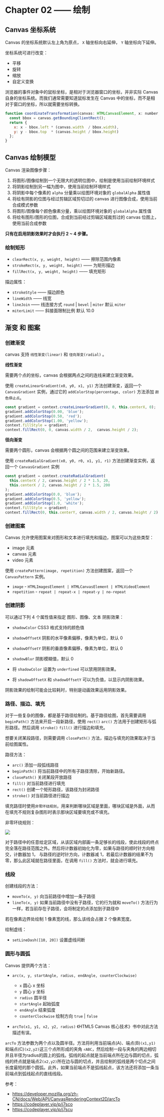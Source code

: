 # Chapter 02 —— 绘制


## Canvas 坐标系统

Canvas 的坐标系统默认左上角为原点， `X` 轴坐标向右延伸， `Y` 轴坐标向下延伸。

坐标系统可进行改变：

- 平移
- 旋转
- 缩放
- 自定义变换



浏览器的事件对象中的鼠标坐标，是相对于浏览器窗口的坐标，并非实际 Canvas 自身的坐标系统。而我们通常需要知道鼠标发生在 Canvas 中的坐标，而不是相对于窗口的坐标，所以就需要坐标转换。

``` js
function coordinateTransformation(canvas: HTMLCanvasElement, x: number, y: number) {
  const bbox = canvas.getBoundingClientRect();
  return {
    x: x - bbox.left * (canvas.width  / bbox.width),
    y: y - bbox.top  * (canvas.height / bbox.height)
  };
}
```


## Canvas 绘制模型

Canvas 渲染图像步骤：

1. 将图形/图像绘制到一个无限大的透明位图中，绘制是使用当前绘制环境样式
2. 将阴影绘制到另一幅为图中，使用当前绘制环境样式
3. 将阴影中每个像素的 `alpha` 分量乘以绘图环境对象的 `globalAlpha` 属性值
4. 将绘有阴影的位图与经过剪辑区域剪切过的 canvas 进行图像合成，使用当前合成模式参数
5. 将图形/图像每个颜色像素分量，乘以绘图环境对象的  `globalAlpha` 属性值
6. 将绘有图形/图形的位图，合成到当前经过剪辑区域裁剪过的 canvas 位图上，使用当前合成参数

**只有在启用阴影效果时才会执行 2 ~ 4 步骤。**

### 绘制矩形

- `clearRect(x, y, weight, height)`   —— 擦除范围内像素
- `strokeRect(x, y, weight, height)`  —— 为矩形描边
- `fillRect(x, y, weight, height)`    —— 填充矩形

描边属性：

- `strokeStyle`     —— 描边颜色
- `lineWidth`     —— 线宽
- `lineJoin`    —— 线连接方式 `round` | `bevel` | `miter` 默认 `miter`
- `miterLimit`    —— 斜接面限制比例 默认 10.0 


## 渐变 和  图案


### 创建渐变

canvas 支持 `线性渐变(linear)` 和 `径向渐变(radial)` 。


**线性渐变** 

需要两个点的坐标，canvas 会根据两点之间的连线来建立渐变效果。

使用 `createLinearGradient(x0, y0, x1, y1)` 方法创建渐变，返回一个 `CanvasGradient` 实例，通过它的 `addColorStop(percentage, color)` 方法添加 `颜色停止点`。


``` js
const gradient = context.createLinearGradient(0, 0, this.centerX, 0);
gradient.addColorStop(0.00, 'blue');
gradient.addColorStop(0.50, 'red');
gradient.addColorStop(1.00, 'yellow');
context.fillStyle = gradient;
context.fillRect(0, 0, canvas.width / 2,  canvas.height / 2);
```


**径向渐变** 


需要两个圆形，canvas 会根据两个圆之间的范围来建立渐变效果。


使用 `createRadialGradient(x0, y0, r0, x1, y1, r1)` 方法创建渐变实例，返回一个 `CanvasGradient` 实例


``` js
const gradient = context.createRadialGradient(
  this.centerX / 2, canvas.height / 2 * 1.5, 20,
  this.centerX / 2, canvas.height / 2 * 1.5, 200
);
gradient.addColorStop(0.0, 'blue');
gradient.addColorStop(0.5, 'yellow');
gradient.addColorStop(1.0, 'white');
context.fillStyle = gradient;
context.fillRect(0, this.centerY, canvas.width / 2, canvas.height / 2);
```


### 创建图案


Canvas 允许使用图案来对图形和文本进行填充和描边，图案可以为这些类型：

- image 元素
- canvas 元素
- video 元素

使用 `createPattern(image, repetition)` 方法创建图案，返回一个 `CanvasPattern` 实例。

- `image` - `HTMLImagesElement | HTMLCanvasElement | HTMLVideoElement`
- `repetition` - `repeat | repeat-x | repeat-y | no-repeat`



### 创建阴影

可以通过下列 4 个属性值来指定 图形、图像、文本 阴影效果：

- `shadowColor` CSS3 格式支持的颜色值
- `shadowOffsetX` 阴影的水平像素偏移，像素为单位，默认 0
- `shadowOffsetY` 阴影的垂直像素偏移，像素为单位，默认 0
- `shadowBlur` 阴影模糊值，默认 0

- 将 `shadowColor` 设置为 `underfined` 可以禁用阴影效果。
- 将 `shadowOffsetX` 和 `shadowOffsetY` 可以为负值，以显示内阴影效果。


阴影效果的绘制可能会比较耗时，特别是动画效果运用阴影效果。



### 路径、描边、填充

对于一些复杂的图像，都是基于路径绘制的。基于路径绘图，首先需要调用 `beginPath()` 方法来开启一段新路径，使用 `rect()` `arc()` 方法用于创建矩形与弧形路径。然后调用 `stroke()`  `fill()` 进行描边和填充。

想要关闭某段路径，则需要调用 `closePath()` 方法，描边与填充的效果取决于当前绘图属性。

路径方法：

- `arc()` 添加一段弧线路径
- `beginPath()` 将当前路径中的所有子路径清除，开始新路径。
- `closePath()` 关闭某段开放路径
- `fill()` 对当前路径进行填充
- `rect()` 创建一个矩形路径，该路径为封闭路径
- `stroke()` 对当前路径进行描边

填充路径时使用`非零环绕规则`，用来判断哪块区域是里面，哪块区域是外面，从而在填充不规则复杂图形时表示那块区域要填充或不填充。

非零环绕规则：

![](./images/non-zero-winding-number-rule.jpg)

对于路径中的任意给定区域，从该区域内部画一条足够长的线段，使此线段的终点完全落在路径范围之外。然后将计数器初始化为零，如果与路径的顺时针方向相交，计数器加 1， 与路径的逆时针方向，计数器减 1，若最后计数器的结果不为零，那么此区域就在路径里面，在调用 `fill()` 方法时，就会进行填充。


### 线段

创建线段的方法：

- `moveTo(x, y)` 向当前路径中增加一条子路径
- `lineTo(x, y)` 如果当前路径中没有子路径，它的行为就和 `moveTo()` 方法行为一样，若当前存在子路径，会将制定的点添加到子路径中


若在像素边界处绘制 1 像素宽的线，那么该线会占据 2 个像素宽度。


绘制虚线：

- `setLineDash([10, 20])`  设置虚线间断



### 圆形与圆弧

Canvas 提供两个方法：

- `arc(x, y, startAngle, radius, endAngle, counterClockwise)`
  - `x` 圆心 x 坐标
  - `y` 圆心 y 坐标
  - `radius` 圆半径
  - `startAngle` 起始弧度
  - `endAngle`  结束弧度
  - `counterClockwise` 绘制方向 `true` | `false`

- `arcTo(x1, y1, x2, y2, radius)`  《HTML5 Canvas 核心技术》书中对此方法描述有误。

`arcTo` 方法参数为两个点以及圆半径。方法将利用当前端点(A)、端点(B)`(x1,y1)`和端点(C)`(x2,y2)`这三个点所形成的夹角 `∠ABC`，然后绘制一段与夹角的两边相切并且半径为radius的圆上的弧线。弧线的起点就是当前端点所在边与圆的切点，弧线的终点就是端点2`(x2,y2)`所在边与圆的切点，并且绘制的弧线是两个切点之间长度最短的那个圆弧。此外，如果当前端点不是弧线起点，该方法还将添加一条当前端点到弧线起点的直线线段。

参考：

- https://developer.mozilla.org/zh-CN/docs/Web/API/CanvasRenderingContext2D/arcTo
- https://codeplayer.vip/p/j7sco
- https://codeplayer.vip/p/j7scu



